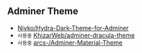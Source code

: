 ## Adminer Theme

- [Niyko/Hydra-Dark-Theme-for-Adminer](https://github.com/Niyko/Hydra-Dark-Theme-for-Adminer)
- `사용중` [KhizarWeb/adminer-dracula-theme](https://github.com/KhizarWeb/adminer-dracula-theme)
- `사용중` [arcs-/Adminer-Material-Theme](https://github.com/arcs-/Adminer-Material-Theme)
